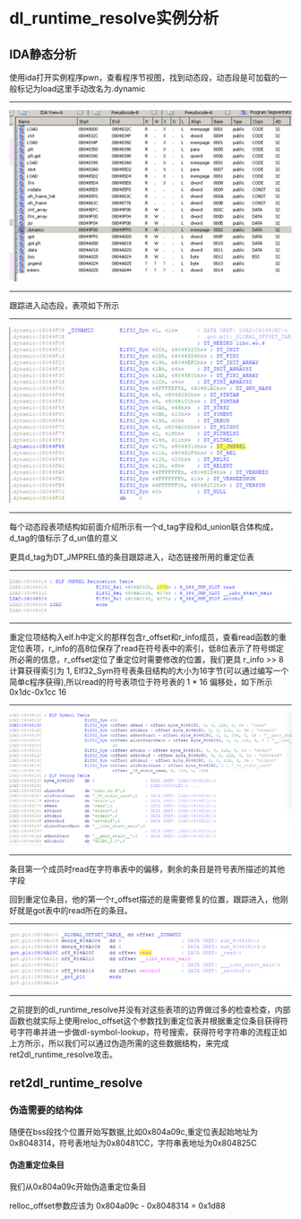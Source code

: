 # dl_runtime_resolve实例分析
## IDA静态分析

使用ida打开实例程序pwn，查看程序节视图，找到动态段，动态段是可加载的一般标记为load这里手动改名为.dynamic

---  

![1.png](https://github.com/S0DUKU/PWNnote/blob/master/ROP/ret2dlruntime/images/1.png)  

---

跟踪进入动态段，表项如下所示  

---  

![2.png](https://github.com/S0DUKU/PWNnote/blob/master/ROP/ret2dlruntime/images/2.png)  

---  

每个动态段表项结构如前面介绍所示有一个d_tag字段和d_union联合体构成，d_tag的值标示了d_un值的意义  

更具d_tag为DT_JMPREL值的条目跟踪进入，动态链接所用的重定位表  

---

![3.png](https://github.com/S0DUKU/PWNnote/blob/master/ROP/ret2dlruntime/images/3.png)  

---  

重定位项结构入elf.h中定义的那样包含r_offset和r_info成员，查看read函数的重定位表项，r_info的高8位保存了read在符号表中的索引，低8位表示了符号绑定所必需的信息，r_offset定位了重定位时需要修改的位置，我们更具 r_info >> 8 计算获得索引为 1, Elf32_Sym符号表条目结构的大小为16字节(可以通过编写一个简单c程序获得),所以read的符号表项位于符号表的 1 * 16 偏移处，如下所示0x1dc-0x1cc 16

---  

![5.png](https://github.com/S0DUKU/PWNnote/blob/master/ROP/ret2dlruntime/images/5.png)  

---  

条目第一个成员时read在字符串表中的偏移，剩余的条目是符号表所描述的其他字段  

回到重定位条目，他的第一个r_offset描述的是需要修复的位置，跟踪进入，他刚好就是got表中的read所在的条目。

---  

![4.png](https://github.com/S0DUKU/PWNnote/blob/master/ROP/ret2dlruntime/images/4.png)  

---  

之前提到的dl_runtime_resolve并没有对这些表项的边界做过多的检查检查，内部函数也就实际上使用reloc_offset这个参数找到重定位表并根据重定位条目获得符号字符串并进一步做dl-symbol-lookup，符号搜索，获得符号字符串的流程正如上方所示，所以我们可以通过伪造所需的这些数据结构，来完成ret2dl_runtime_resolve攻击。  

## ret2dl_runtime_resolve  

### 伪造需要的结构体

随便在bss段找个位置开始写数据,比如0x804a09c,重定位表起始地址为0x8048314，符号表地址为0x80481CC，字符串表地址为0x804825C  

#### 伪造重定位条目  
我们从0x804a09c开始伪造重定位条目  

relloc_offset参数应该为 0x804a09c - 0x8048314 =  0x1d88  



